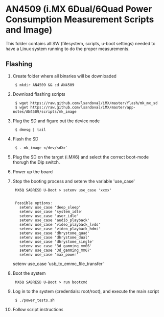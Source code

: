 AN4509 (i.MX 6Dual/6Quad Power Consumption Measurement Scripts and Image)
======

This folder contains all SW (filesystem, scripts, u-boot settings) needed to 
have a Linux system running to do the proper measurements.

Flashing
--------

1. Create folder where all binaries will be downloaded

        $ mkdir AN4509 && cd AN4509

1. Download flashing scripts

        $ wget https://raw.github.com/lsandoval/iMX/master/flash/mk_mx_sd
        $ wget https://raw.github.com/lsandoval/iMX/master/app-notes/AN4509/scripts/mk_image
   
1. Plug the SD and figure out the device node 
    
        $ dmesg | tail

1. Flash the SD

        $ . mk_image </dev/sdX>`

   
1. Plug the SD on the target (i.MX6) and select the correct boot-mode thorugh 
   the Dip switch.

1. Power up the board

1. Stop the booting process and setenv the variable 'use_case'
  
        MX6Q SABRESD U-Boot > setenv use_case 'xxxx'
     
     
        Possible options:
          setenv use_case 'deep_sleep'
          setenv use_case 'system_idle'
          setenv use_case 'user_idle'
          setenv use_case 'audio_playback'
          setenv use_case 'video_playback_lvds'
          setenv use_case 'video_playback_hdmi'
          setenv use_case 'dhrystone_quad'
          setenv use_case 'dhrystone_dual'
          setenv use_case 'dhrystone_single'
          setenv use_case '3d_gamming_mm06'
          setenv use_case '3d_gamming_mm07'
          setenv use_case 'max_power'
      setenv use_case 'usb_to_emmc_file_transfer'
 
 
1. Boot the system
 
        MX6Q SABRESD U-Boot > run bootcmd
 
1. Log in to the system (credentials: root/root), and execute the main script
  
        $ ./power_tests.sh
 
1. Follow script instructions
